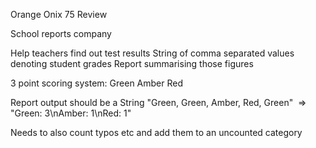 Orange Onix 75 Review

School reports company

Help teachers find out test results
String of comma separated values denoting student grades
Report summarising those figures

3 point scoring system:
Green
Amber
Red

Report output should be a String
"Green, Green, Amber, Red, Green" 
=>
"Green: 3\nAmber: 1\nRed: 1"

Needs to also count typos etc and add them to an uncounted category
